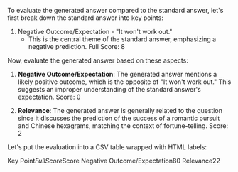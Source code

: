 To evaluate the generated answer compared to the standard answer, let's first break down the standard answer into key points:

1. Negative Outcome/Expectation - "It won't work out."
   - This is the central theme of the standard answer, emphasizing a negative prediction. Full Score: 8

Now, evaluate the generated answer based on these aspects:

1. **Negative Outcome/Expectation**: The generated answer mentions a likely positive outcome, which is the opposite of "It won't work out." This suggests an improper understanding of the standard answer's expectation. Score: 0

2. **Relevance**: The generated answer is generally related to the question since it discusses the prediction of the success of a romantic pursuit and Chinese hexagrams, matching the context of fortune-telling. Score: 2

Let's put the evaluation into a CSV table wrapped with HTML labels:

<table>

Key Point$Full Score$Score
Negative Outcome/Expectation$8$0
Relevance$2$2

</table>
